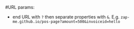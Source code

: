 #URL params:

* end URL with `?` then separate properties with `&`. E.g. `zap-me.github.io/pos-page?amount=500&invoiceid=hello`
